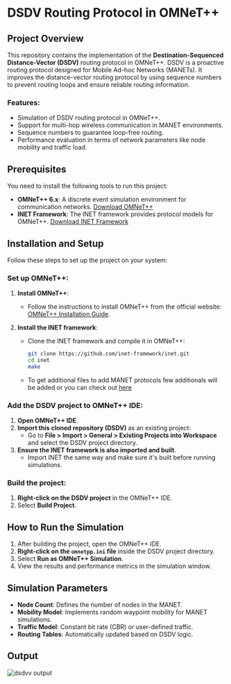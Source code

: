 # DSDV Routing Protocol in OMNeT++

## Project Overview

This repository contains the implementation of the **Destination-Sequenced Distance-Vector (DSDV)** routing protocol in OMNeT++. DSDV is a proactive routing protocol designed for Mobile Ad-hoc Networks (MANETs). It improves the distance-vector routing protocol by using sequence numbers to prevent routing loops and ensure reliable routing information.

### Features:
- Simulation of DSDV routing protocol in OMNeT++.
- Support for multi-hop wireless communication in MANET environments.
- Sequence numbers to guarantee loop-free routing.
- Performance evaluation in terms of network parameters like node mobility and traffic load.

## Prerequisites

You need to install the following tools to run this project:

- **OMNeT++ 6.x**: A discrete event simulation environment for communication networks. [Download OMNeT++](https://omnetpp.org/download/)
- **INET Framework**: The INET framework provides protocol models for OMNeT++. [Download INET Framework](https://inet.omnetpp.org/)

## Installation and Setup

Follow these steps to set up the project on your system:

### Set up OMNeT++:

1. **Install OMNeT++**:
   - Follow the instructions to install OMNeT++ from the official website: [OMNeT++ Installation Guide](https://doc.omnetpp.org/omnetpp/manual/#sec:installing-omnetpp).
   
2. **Install the INET framework**:
   - Clone the INET framework and compile it in OMNeT++:
     ```bash
     git clone https://github.com/inet-framework/inet.git
     cd inet
     make
     ```
   - To get additional files to add MANET protocols few additionals will be added or you can check out [here](https://inet.omnetpp.org/docs/showcases/routing/manet/doc/)

### Add the DSDV project to OMNeT++ IDE:

1. **Open OMNeT++ IDE**.
2. **Import this cloned repository (DSDV)** as an existing project:
   - Go to **File > Import > General > Existing Projects into Workspace** and select the DSDV project directory.
3. **Ensure the INET framework is also imported and built**.
   - Import INET the same way and make sure it's built before running simulations.

### Build the project:

1. **Right-click on the DSDV project** in the OMNeT++ IDE.
2. Select **Build Project**.

## How to Run the Simulation

1. After building the project, open the OMNeT++ IDE.
2. **Right-click on the `omnetpp.ini` file** inside the DSDV project directory.
3. Select **Run as OMNeT++ Simulation**.
4. View the results and performance metrics in the simulation window.

## Simulation Parameters

- **Node Count**: Defines the number of nodes in the MANET.
- **Mobility Model**: Implements random waypoint mobility for MANET simulations.
- **Traffic Model**: Constant bit rate (CBR) or user-defined traffic.
- **Routing Tables**: Automatically updated based on DSDV logic.

## Output
![dsdvv output](https://github.com/user-attachments/assets/5b383db4-7021-4b6d-9a70-9e2665e540d4)

